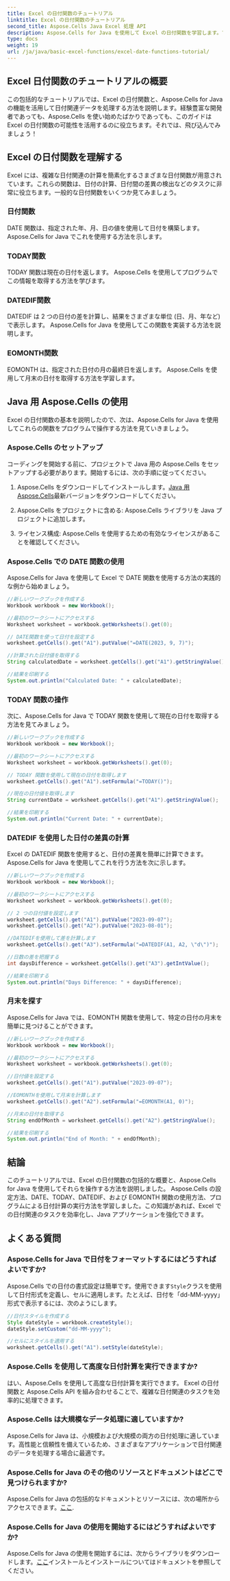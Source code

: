 ```yaml
---
title: Excel の日付関数のチュートリアル
linktitle: Excel の日付関数のチュートリアル
second_title: Aspose.Cells Java Excel 処理 API
description: Aspose.Cells for Java を使用して Excel の日付関数を学習します。ソースコードを使用したステップバイステップのチュートリアルをご覧ください。
type: docs
weight: 19
url: /ja/java/basic-excel-functions/excel-date-functions-tutorial/
---
```


## Excel 日付関数のチュートリアルの概要

この包括的なチュートリアルでは、Excel の日付関数と、Aspose.Cells for Java の機能を活用して日付関連データを処理する方法を説明します。経験豊富な開発者であっても、Aspose.Cells を使い始めたばかりであっても、このガイドは Excel の日付関数の可能性を活用するのに役立ちます。それでは、飛び込んでみましょう！

## Excel の日付関数を理解する

Excel には、複雑な日付関連の計算を簡素化するさまざまな日付関数が用意されています。これらの関数は、日付の計算、日付間の差異の検出などのタスクに非常に役立ちます。一般的な日付関数をいくつか見てみましょう。

### 日付関数

DATE 関数は、指定された年、月、日の値を使用して日付を構築します。 Aspose.Cells for Java でこれを使用する方法を示します。

### TODAY関数

TODAY 関数は現在の日付を返します。 Aspose.Cells を使用してプログラムでこの情報を取得する方法を学びます。

### DATEDIF関数

DATEDIF は 2 つの日付の差を計算し、結果をさまざまな単位 (日、月、年など) で表示します。 Aspose.Cells for Java を使用してこの関数を実装する方法を説明します。

### EOMONTH関数

EOMONTH は、指定された日付の月の最終日を返します。 Aspose.Cells を使用して月末の日付を取得する方法を学習します。

## Java 用 Aspose.Cells の使用

Excel の日付関数の基本を説明したので、次は、Aspose.Cells for Java を使用してこれらの関数をプログラムで操作する方法を見ていきましょう。

### Aspose.Cells のセットアップ

コーディングを開始する前に、プロジェクトで Java 用の Aspose.Cells をセットアップする必要があります。開始するには、次の手順に従ってください。

1. Aspose.Cells をダウンロードしてインストールします。[Java 用 Aspose.Cells](https://releases.aspose.com/cells/java/)最新バージョンをダウンロードしてください。

2. Aspose.Cells をプロジェクトに含める: Aspose.Cells ライブラリを Java プロジェクトに追加します。

3. ライセンス構成: Aspose.Cells を使用するための有効なライセンスがあることを確認してください。

### Aspose.Cells での DATE 関数の使用

Aspose.Cells for Java を使用して Excel で DATE 関数を使用する方法の実践的な例から始めましょう。

```java
//新しいワークブックを作成する
Workbook workbook = new Workbook();

//最初のワークシートにアクセスする
Worksheet worksheet = workbook.getWorksheets().get(0);

// DATE関数を使って日付を設定する
worksheet.getCells().get("A1").putValue("=DATE(2023, 9, 7)");

//計算された日付値を取得する
String calculatedDate = worksheet.getCells().get("A1").getStringValue();

//結果を印刷する
System.out.println("Calculated Date: " + calculatedDate);
```

### TODAY 関数の操作

次に、Aspose.Cells for Java で TODAY 関数を使用して現在の日付を取得する方法を見てみましょう。

```java
//新しいワークブックを作成する
Workbook workbook = new Workbook();

//最初のワークシートにアクセスする
Worksheet worksheet = workbook.getWorksheets().get(0);

// TODAY 関数を使用して現在の日付を取得します
worksheet.getCells().get("A1").setFormula("=TODAY()");

//現在の日付値を取得します
String currentDate = worksheet.getCells().get("A1").getStringValue();

//結果を印刷する
System.out.println("Current Date: " + currentDate);
```

### DATEDIF を使用した日付の差異の計算

Excel の DATEDIF 関数を使用すると、日付の差異を簡単に計算できます。 Aspose.Cells for Java を使用してこれを行う方法を次に示します。

```java
//新しいワークブックを作成する
Workbook workbook = new Workbook();

//最初のワークシートにアクセスする
Worksheet worksheet = workbook.getWorksheets().get(0);

// 2 つの日付値を設定します
worksheet.getCells().get("A1").putValue("2023-09-07");
worksheet.getCells().get("A2").putValue("2023-08-01");

//DATEDIFを使用して差を計算します
worksheet.getCells().get("A3").setFormula("=DATEDIF(A1, A2, \"d\")");

//日数の差を把握する
int daysDifference = worksheet.getCells().get("A3").getIntValue();

//結果を印刷する
System.out.println("Days Difference: " + daysDifference);
```

### 月末を探す

Aspose.Cells for Java では、EOMONTH 関数を使用して、特定の日付の月末を簡単に見つけることができます。

```java
//新しいワークブックを作成する
Workbook workbook = new Workbook();

//最初のワークシートにアクセスする
Worksheet worksheet = workbook.getWorksheets().get(0);

//日付値を設定する
worksheet.getCells().get("A1").putValue("2023-09-07");

//EOMONTHを使用して月末を計算します
worksheet.getCells().get("A2").setFormula("=EOMONTH(A1, 0)");

//月末の日付を取得する
String endOfMonth = worksheet.getCells().get("A2").getStringValue();

//結果を印刷する
System.out.println("End of Month: " + endOfMonth);
```

## 結論

このチュートリアルでは、Excel の日付関数の包括的な概要と、Aspose.Cells for Java を使用してそれらを操作する方法を説明しました。 Aspose.Cells の設定方法、DATE、TODAY、DATEDIF、および EOMONTH 関数の使用方法、プログラムによる日付計算の実行方法を学習しました。この知識があれば、Excel での日付関連のタスクを効率化し、Java アプリケーションを強化できます。

## よくある質問

### Aspose.Cells for Java で日付をフォーマットするにはどうすればよいですか?

 Aspose.Cells での日付の書式設定は簡単です。使用できます`Style`クラスを使用して日付形式を定義し、セルに適用します。たとえば、日付を「dd-MM-yyyy」形式で表示するには、次のようにします。

```java
//日付スタイルを作成する
Style dateStyle = workbook.createStyle();
dateStyle.setCustom("dd-MM-yyyy");

//セルにスタイルを適用する
worksheet.getCells().get("A1").setStyle(dateStyle);
```

### Aspose.Cells を使用して高度な日付計算を実行できますか?

はい、Aspose.Cells を使用して高度な日付計算を実行できます。 Excel の日付関数と Aspose.Cells API を組み合わせることで、複雑な日付関連のタスクを効率的に処理できます。

### Aspose.Cells は大規模なデータ処理に適していますか?

Aspose.Cells for Java は、小規模および大規模の両方の日付処理に適しています。高性能と信頼性を備えているため、さまざまなアプリケーションで日付関連のデータを処理する場合に最適です。

### Aspose.Cells for Java のその他のリソースとドキュメントはどこで見つけられますか?

 Aspose.Cells for Java の包括的なドキュメントとリソースには、次の場所からアクセスできます。[ここ](https://reference.aspose.com/cells/java/).

### Aspose.Cells for Java の使用を開始するにはどうすればよいですか?

 Aspose.Cells for Java の使用を開始するには、次からライブラリをダウンロードします。[ここ](https://releases.aspose.com/cells/java/)インストールとインストールについてはドキュメントを参照してください。